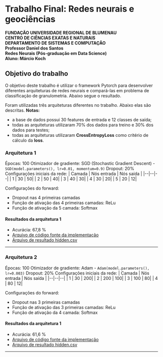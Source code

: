 # Trabalho Final: Redes neurais e geociências

**FUNDAÇÃO UNIVERSIDADE REGIONAL DE BLUMENAU**  
**CENTRO DE CIÊNCIAS EXATAS E NATURAIS**  
**DEPARTAMENTO DE SISTEMAS E COMPUTAÇÃO**  
**Professor Daniel dos Santos**  
**Redes Neurais (Pós-graduação em Data Science)**  
**Aluno: Márcio Koch**  

## Objetivo do trabalho

O objetivo deste trabalho é utilizar o framework Pytorch para desenvolver diferentes 
arquiteturas de redes neurais e compará-las em problema de classificação de 
granulometria.
Abaixo segue o resultado.

Foram utilizadas três arquiteturas diferentes no trabalho. Abaixo elas são descritas.
**Notas:**
- a base de dados possui 30 features de entrada e 12 classes de saída;
- todas as arquiteturas utilizaram 70% dos dados para treino e 30% dos dados para testes;
- todas as arquiteturas utilizaram **CrossEntropyLoss** como critério de cálculo da **loss**.

### Arquitetura 1
Épocas: 100
Otimizador de gradiente: SGD (Stochastic Gradient Descent) - `SGD(model.parameters(), lr=0.01, momentum=0.9)`
Dropout: 20%
Configurações iniciais da rede: 
| Camada | Nós entrada | Nós saída |
|--|--|--|
| 1 | 30 | 50|
| 2 | 50 | 40|
| 3 | 40 | 30|
| 4 | 30 | 20|
| 5 | 20 | 12|

Configurações do forward:
- Dropout nas 4 primeiras camadas
- Função de ativação das 4 primeiras camadas: ReLu
- Função de ativação da 5 camada: Softmax

#### Resultados da arquitetura 1
- Acurácia: 67,8 %
- [Arquivo de código fonte da implementação](https://github.com/lobokoch/ann/tree/main/arquitetura1)
- [Arquivo de resultado hidden.csv](https://github.com/lobokoch/ann/tree/main/arquitetura1)
-----------------------

### Arquitetura 2
Épocas: 100
Otimizador de gradiente:  Adam - `Adam(model.parameters(), lr=0.003)`
Dropout: 20%
Configurações iniciais da rede: 
| Camada | Nós entrada | Nós saída |
|--|--|--|
| 1 | 30 | 200|
| 2 | 200 | 100|
| 3 | 100 | 80|
| 4 | 80 | 12|

Configurações do forward:
- Dropout nas 3 primeiras camadas
- Função de ativação das 3 primeiras camadas: ReLu
- Função de ativação da 4 camada: Softmax

#### Resultados da arquitetura 1
- Acurácia: 61,6 %
- [Arquivo de código fonte da implementação](https://github.com/lobokoch/ann/tree/main/arquitetura2)
- [Arquivo de resultado hidden.csv](https://github.com/lobokoch/ann/tree/main/arquitetura2)
-----------------------


